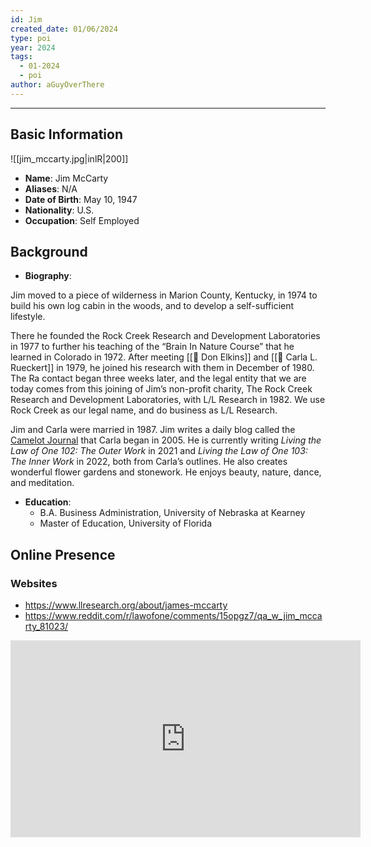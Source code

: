 ```yaml
---
id: Jim
created_date: 01/06/2024
type: poi
year: 2024
tags:
  - 01-2024
  - poi
author: aGuyOverThere
---
```


----

## Basic Information

![[jim_mccarty.jpg|inlR|200]]
- **Name**: Jim McCarty
- **Aliases**: N/A
- **Date of Birth**: May 10, 1947
- **Nationality**: U.S.
- **Occupation**: Self Employed
## Background

- **Biography**: 

Jim moved to a piece of wilderness in Marion County, Kentucky, in 1974 to build his own log cabin in the woods, and to develop a self-sufficient lifestyle.

There he founded the Rock Creek Research and Development Laboratories in 1977 to further his teaching of the “Brain In Nature Course” that he learned in Colorado in 1972. After meeting [[👤 Don Elkins]] and [[👤 Carla L. Rueckert]] in 1979, he joined his research with them in December of 1980. The Ra contact began three weeks later, and the legal entity that we are today comes from this joining of Jim’s non-profit charity, The Rock Creek Research and Development Laboratories, with L/L Research in 1982. We use Rock Creek as our legal name, and do business as L/L Research.

Jim and Carla were married in 1987. Jim writes a daily blog called the [Camelot Journal](https://bring4th.org/members.php?uid=214) that Carla began in 2005. He is currently writing _Living the Law of One 102: The Outer Work_ in 2021 and _Living the Law of One 103: The Inner Work_ in 2022, both from Carla’s outlines. He also creates wonderful flower gardens and stonework. He enjoys beauty, nature, dance, and meditation.

- **Education**: 
	- B.A. Business Administration, University of Nebraska at Kearney
	- Master of Education, University of Florida

## Online Presence

### Websites

- https://www.llresearch.org/about/james-mccarty
- https://www.reddit.com/r/lawofone/comments/15opgz7/qa_w_jim_mccarty_81023/

<iframe width="560" height="315" src="https://www.youtube.com/embed/VjufAmGVQ7E?si=jP00sQeO-XbkjuR2" title="YouTube video player" frameborder="0" allow="accelerometer; autoplay; clipboard-write; encrypted-media; gyroscope; picture-in-picture; web-share" allowfullscreen></iframe>